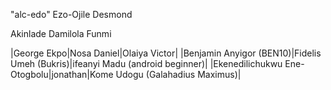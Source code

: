 
"alc-edo"
Ezo-Ojile Desmond

Akinlade Damilola
Funmi

|George Ekpo|Nosa Daniel|Olaiya Victor|
|Benjamin Anyigor (BEN10)|Fidelis Umeh (Bukris)|ifeanyi Madu (android beginner)|
|Ekenedilichukwu Ene-Otogbolu|jonathan|Kome Udogu (Galahadius Maximus)|
